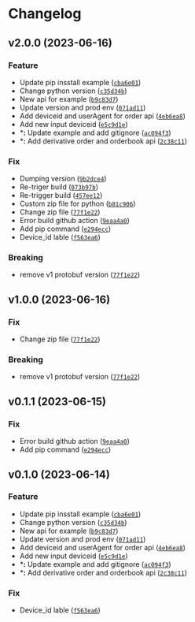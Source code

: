 # Changelog

<!--next-version-placeholder-->

## v2.0.0 (2023-06-16)

### Feature

* Update pip insstall example ([`cba6e01`](https://github.com/SSI-Securities-Corporation/python-fctrading/commit/cba6e014e594a77a7f7ef18e730b7959d5ac08ba))
* Change python version ([`c35d34b`](https://github.com/SSI-Securities-Corporation/python-fctrading/commit/c35d34bf76fa6913cce6d250ff92e703a7cd0609))
* New api for example ([`b9c83d7`](https://github.com/SSI-Securities-Corporation/python-fctrading/commit/b9c83d7222efe448763d4e76f99676477feb0d6b))
* Update version and prod env ([`071ad11`](https://github.com/SSI-Securities-Corporation/python-fctrading/commit/071ad1146a7e3f0ab1f431c88a9e065f10a47aeb))
* Add deviceid and userAgent for order api ([`4eb6ea8`](https://github.com/SSI-Securities-Corporation/python-fctrading/commit/4eb6ea897aa8fd9b753407b0e2291f6bf027b9c9))
* Add new input deviceid ([`e5c9d1e`](https://github.com/SSI-Securities-Corporation/python-fctrading/commit/e5c9d1e9b83e4a74aecd264b05e9ff012481693e))
* ***:** Update example and add gitignore ([`ac094f3`](https://github.com/SSI-Securities-Corporation/python-fctrading/commit/ac094f312c6bf995f43ff7ff3dee8194f1112e17))
* ***:** Add derivative order and orderbook api ([`2c38c11`](https://github.com/SSI-Securities-Corporation/python-fctrading/commit/2c38c11543dbd0e58a6c9faedf7801bd673948b0))

### Fix

* Dumping version ([`9b2dce4`](https://github.com/SSI-Securities-Corporation/python-fctrading/commit/9b2dce4d335f8771e1e31ea9913c6dd646fa0b4b))
* Re-triger build ([`073b97b`](https://github.com/SSI-Securities-Corporation/python-fctrading/commit/073b97b120eb3eab745bfd25e0d93263da29a356))
* Re-trigger build ([`457ee12`](https://github.com/SSI-Securities-Corporation/python-fctrading/commit/457ee1231530828a360a044391170a21e17ac396))
* Custom zip file for python ([`b81c906`](https://github.com/SSI-Securities-Corporation/python-fctrading/commit/b81c906ce3ed84af5bc46a224ac0369bd37fc922))
* Change zip file ([`77f1e22`](https://github.com/SSI-Securities-Corporation/python-fctrading/commit/77f1e22c7254ce4a4fedb7071143c7c4fccd7a1f))
* Error build github action ([`9eaa4a0`](https://github.com/SSI-Securities-Corporation/python-fctrading/commit/9eaa4a079191f7abc296a2b6c01488b8c4772a00))
* Add pip command ([`e294ecc`](https://github.com/SSI-Securities-Corporation/python-fctrading/commit/e294eccca5cf42d0b455263a54db1f64ef821910))
* Device_id lable ([`f563ea6`](https://github.com/SSI-Securities-Corporation/python-fctrading/commit/f563ea6e9dae955226edae654f53985ada794316))

### Breaking

* remove v1 protobuf version ([`77f1e22`](https://github.com/SSI-Securities-Corporation/python-fctrading/commit/77f1e22c7254ce4a4fedb7071143c7c4fccd7a1f))

## v1.0.0 (2023-06-16)

### Fix

* Change zip file ([`77f1e22`](https://github.com/SSI-Securities-Corporation/python-fctrading/commit/77f1e22c7254ce4a4fedb7071143c7c4fccd7a1f))

### Breaking

* remove v1 protobuf version ([`77f1e22`](https://github.com/SSI-Securities-Corporation/python-fctrading/commit/77f1e22c7254ce4a4fedb7071143c7c4fccd7a1f))

## v0.1.1 (2023-06-15)

### Fix

* Error build github action ([`9eaa4a0`](https://github.com/SSI-Securities-Corporation/python-fctrading/commit/9eaa4a079191f7abc296a2b6c01488b8c4772a00))
* Add pip command ([`e294ecc`](https://github.com/SSI-Securities-Corporation/python-fctrading/commit/e294eccca5cf42d0b455263a54db1f64ef821910))

## v0.1.0 (2023-06-14)

### Feature

* Update pip insstall example ([`cba6e01`](https://github.com/SSI-Securities-Corporation/python-fctrading/commit/cba6e014e594a77a7f7ef18e730b7959d5ac08ba))
* Change python version ([`c35d34b`](https://github.com/SSI-Securities-Corporation/python-fctrading/commit/c35d34bf76fa6913cce6d250ff92e703a7cd0609))
* New api for example ([`b9c83d7`](https://github.com/SSI-Securities-Corporation/python-fctrading/commit/b9c83d7222efe448763d4e76f99676477feb0d6b))
* Update version and prod env ([`071ad11`](https://github.com/SSI-Securities-Corporation/python-fctrading/commit/071ad1146a7e3f0ab1f431c88a9e065f10a47aeb))
* Add deviceid and userAgent for order api ([`4eb6ea8`](https://github.com/SSI-Securities-Corporation/python-fctrading/commit/4eb6ea897aa8fd9b753407b0e2291f6bf027b9c9))
* Add new input deviceid ([`e5c9d1e`](https://github.com/SSI-Securities-Corporation/python-fctrading/commit/e5c9d1e9b83e4a74aecd264b05e9ff012481693e))
* ***:** Update example and add gitignore ([`ac094f3`](https://github.com/SSI-Securities-Corporation/python-fctrading/commit/ac094f312c6bf995f43ff7ff3dee8194f1112e17))
* ***:** Add derivative order and orderbook api ([`2c38c11`](https://github.com/SSI-Securities-Corporation/python-fctrading/commit/2c38c11543dbd0e58a6c9faedf7801bd673948b0))

### Fix

* Device_id lable ([`f563ea6`](https://github.com/SSI-Securities-Corporation/python-fctrading/commit/f563ea6e9dae955226edae654f53985ada794316))

